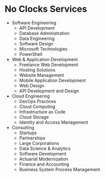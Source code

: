 # No Clocks Services

-   Software Engineering
    -   API Development
    -   Database Administration
    -   Data Engineering
    -   Software Design
    -   Microsoft Technologies
    -   PowerShell
-   Web & Application Development
    -   Freelance Web Development
    -   Hosting Solutions
    -   Website Management
    -   Mobile Application Development
    -   Web Design
    -   API Development and Design
-   Cloud Engineering
    -   DevOps Practices
    -   Cloud Computing
    -   Infrastructure as Code
    -   Cloud Storage
    -   Identity and Access Management
-   Consulting
    -   Startups
    -   Partnerships
    -   Large Corporations
    -   Data Science & Analytics
    -   Software Development
    -   Actuarial Modernization
    -   Finance and Accounting
    -   Business System Process Management

